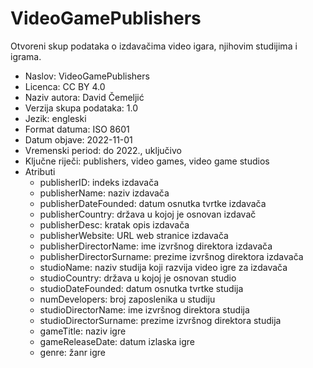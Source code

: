 # VideoGamePublishers
Otvoreni skup podataka o izdavačima video igara, njihovim studijima i igrama. 

- Naslov: VideoGamePublishers
- Licenca: CC BY 4.0
- Naziv autora: David Čemeljić
- Verzija skupa podataka: 1.0
- Jezik: engleski
- Format datuma: ISO 8601
- Datum objave: 2022-11-01
- Vremenski period: do 2022., uključivo
- Ključne riječi: publishers, video games, video game studios
- Atributi
  - publisherID: indeks izdavača
  - publisherName: naziv izdavača
  - publisherDateFounded: datum osnutka tvrtke izdavača
  - publisherCountry: država u kojoj je osnovan izdavač
  - publisherDesc: kratak opis izdavača
  - publisherWebsite: URL web stranice izdavača
  - publisherDirectorName: ime izvršnog direktora izdavača
  - publisherDirectorSurname: prezime izvršnog direktora izdavača
  - studioName: naziv studija koji razvija video igre za izdavača
  - studioCountry: država u kojoj je osnovan studio
  - studioDateFounded: datum osnutka tvrtke studija
  - numDevelopers: broj zaposlenika u studiju
  - studioDirectorName: ime izvršnog direktora studija
  - studioDirectorSurname: prezime izvršnog direktora studija
  - gameTitle: naziv igre
  - gameReleaseDate: datum izlaska igre
  - genre: žanr igre
